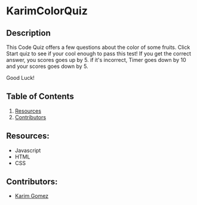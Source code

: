 # KarimColorQuiz

## Description

This Code Quiz offers a few questions about the color of some fruits. Click Start quiz to see if your cool enough to pass this test! If you get the correct answer, you scores goes up by 5. if it's incorrect, Timer goes down by 10 and your scores goes down by 5.

Good Luck!


## Table of Contents
1. [Resources](#resources)
2. [Contributors](#contributors)


## Resources:

- Javascript
- HTML
- CSS

## Contributors:
* [Karim Gomez](https://github.com/kgomez1990) 